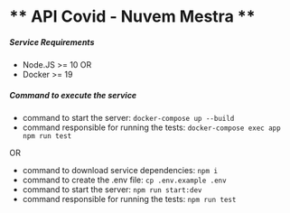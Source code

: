 # ** API Covid - Nuvem Mestra **

##### **Service Requirements**

- Node.JS >= 10
OR
- Docker >= 19

##### **Command to execute the service**

- command to start the server: `docker-compose up --build`
- command responsible for running the tests: `docker-compose exec app npm run test`

OR 

- command to download service dependencies: `npm i`
- command to create the .env file: `cp .env.example .env`
- command to start the server: `npm run start:dev`
- command responsible for running the tests: `npm run test`